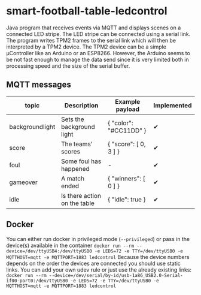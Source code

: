 # smart-football-table-ledcontrol

Java program that receives events via MQTT and displays scenes on a connected LED stripe. 
The LED stripe can be connected using a serial link. The program writes TPM2 frames to the serial link which will then be interpreted by a TPM2 device. The TPM2 device can be a simple µController like an Arduino or an ESP8266. 
However, the Arduino seems to be not fast enough to manage the data send since it is very limited both in processing speed and the size of the serial buffer. 

## MQTT messages
| topic           | Description                  | Example payload        |  Implemented |
| --------------- | ---------------------------- |----------------------- |------------- |
| backgroundlight | Sets the background light    | { "color": "#CC11DD" } | ✔            |
| score           | The teams' scores            | { "score": [ 0, 3 ] }  | ✔            |
| foul            | Some foul has happened       | -                      | ✔            |
| gameover        | A match ended                | { "winners": [ 0 ] }   | ✔            |
| idle            | Is there action on the table | { "idle": true }       | ✔            |

## Docker
You can either run docker in privileged mode (```--privileged```) or pass in the device(s) available in the container
```docker run --rm --device=/dev/ttyUSB4:/dev/ttyUSB0 -e LEDS=72 -e TTY=/dev/ttyUSB0 -e MQTTHOST=mqtt -e MQTTPORT=1883 ledcontrol```
Because the device numbers depends on the order the devices are connected you should use static links. You can add your own udev rule or just use the already existing links: 
```docker run --rm --device=/dev/serial/by-id/usb-1a86_USB2.0-Serial-if00-port0:/dev/ttyUSB0 -e LEDS=72 -e TTY=/dev/ttyUSB0 -e MQTTHOST=mqtt -e MQTTPORT=1883 ledcontrol```

